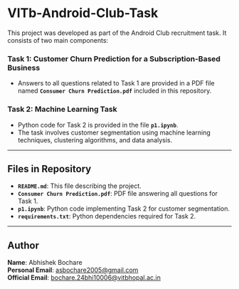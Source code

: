 # **VITb-Android-Club-Task**

This project was developed as part of the Android Club recruitment task. It consists of two main components:

### **Task 1: Customer Churn Prediction for a Subscription-Based Business**
- Answers to all questions related to Task 1 are provided in a PDF file named **`Consumer Churn Prediction.pdf`** included in this repository.

### **Task 2: Machine Learning Task**
- Python code for Task 2 is provided in the file **`p1.ipynb`**.
- The task involves customer segmentation using machine learning techniques, clustering algorithms, and data analysis.

---

## **Files in Repository**
- **`README.md`**: This file describing the project.
- **`Consumer Churn Prediction.pdf`**: PDF file answering all questions for Task 1.
- **`p1.ipynb`**: Python code implementing Task 2 for customer segmentation.
- **`requirements.txt`**: Python dependencies required for Task 2.

---

## **Author**
**Name**: Abhishek Bochare  
**Personal Email**: [asbochare2005@gmail.com](mailto:asbochare2005@gmail.com)  
**Official Email**: [bochare.24bhi10006@vitbhopal.ac.in](mailto:bochare.24bhi10006@vitbhopal.ac.in)



